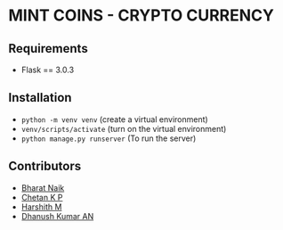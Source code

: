 # MINT COINS - CRYPTO CURRENCY

## Requirements
- Flask == 3.0.3


## Installation

- `python -m venv venv` (create a virtual environment)
- `venv/scripts/activate` (turn on the virtual environment)
- `python manage.py runserver` (To run the server)



## Contributors
- [Bharat Naik](https://github.com/bharatanaik)
- [Chetan K P](https://github.com/chetan123340)
- [Harshith M](https://github.com/Harshithm2003)
- [Dhanush Kumar AN](https://github.com/dhanushkumar25)
